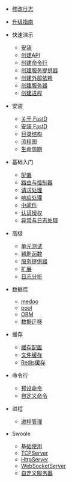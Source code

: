 - [修改日志](zh-cn/3.2/change-log.md)
- [升级指南](zh-cn/3.2/upgrade.md)

- 快速演示
    - [安装](guide/get_started.md)
    - [创建API](guide/create_api.md)
    - [创建命令行]()
    - [创建服务提供器]()
    - [创建外部依赖]()
    - [创建服务器]()
    - [创建进程]()

- 安装
    - [关于 FastD](zh-cn/3.2/introduct/1-1-about-fastd.md)
    - [安装 FastD](zh-cn/3.2/introduct/1-2-installing.md)
    - [目录结构](zh-cn/3.2/introduct/1-3-directory-structure.md)
    - [流程图](zh-cn/3.2/introduct/1-4-flow.md)
    - [生命周期](zh-cn/3.2/introduct/1-5-lifecycle.md)

- 基础入门
    - [配置](zh-cn/3.2/basic/2-1-configuration.md)
    - [路由与控制器](zh-cn/3.2/basic/2-2-routing-and-controllers.md)
    - [请求处理](zh-cn/3.2/basic/2-3-request-handling.md)
    - [响应处理](zh-cn/3.2/basic/2-4-response-handling.md)
    - [中间件](zh-cn/3.2/basic/2-5-middleware.md)
    - [认证授权](zh-cn/3.2/basic/2-6-authorization.md)
    - [异常与日志处理](zh-cn/3.2/basic/2-7-exception-logger-handling.md)
    

- 高级
    - [单元测试](zh-cn/3.2/advanced/3-1-testcase.md)
    - [辅助函数](zh-cn/3.2/advanced/3-2-helpers.md)
    - [服务提供器](zh-cn/3.2/advanced/3-3-service-provider.md)
    - [扩展](zh-cn/3.2/advanced/3-4-extend.md)
    - [日志分析](zh-cn/3.2/advanced/3-5-monitor.md)

- 数据库
    - [medoo](zh-cn/3.2/database/4-1-database.md)
    - [pool](zh-cn/3.2/database/4-2-connection-pool.md)
    - [ORM](zh-cn/3.2/database/4-3-orm.md)
    - [数据迁移](zh-cn/3.2/database/4-4-migration.md)

- 缓存
    - [缓存配置](zh-cn/3.2/cache/5-1-config.md)
    - [文件缓存](zh-cn/3.2/cache/5-2-file-cache.md)
    - [Redis缓存](zh-cn/3.2/cache/5-3-redis-cache.md)
    
- 命令行
    - [预设命令](zh-cn/3.2/console/6-1-console.md)
    - [自定义命令](zh-cn/3.2/console/6-2-custom.md)
    
- 进程
    - [进程管理](zh-cn/3.2/process/7-1-swoole-processor.md)
    
- Swoole
    - [基础使用](zh-cn/3.2/swoole/8-1-swoole-server.md)
    - [TCPServer](zh-cn/3.2/swoole/8-2-tcp-server.md)
    - [HttpServer](zh-cn/3.2/swoole/8-3-http-server.md)
    - [WebSocketServer](zh-cn/3.2/swoole/8-4-websocket-server.md)
    - [自定义服务器](zh-cn/3.2/swoole/8-5-custom-server.md)

